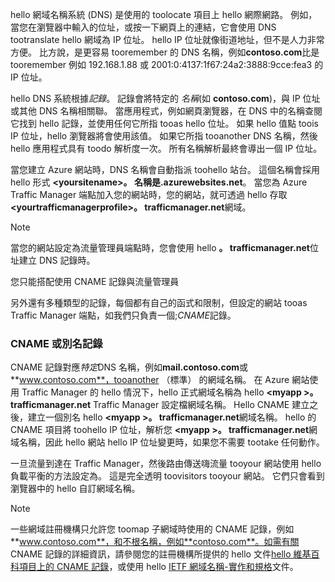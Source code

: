 hello 網域名稱系統 (DNS) 是使用的 toolocate 項目上 hello 網際網路。 例如，當您在瀏覽器中輸入的位址，或按一下網頁上的連結，它會使用 DNS tootranslate hello 網域為 IP 位址。 hello IP 位址就像街道地址，但不是人力非常方便。 比方說，是更容易 tooremember 的 DNS 名稱，例如**contoso.com**比是 tooremember 例如 192.168.1.88 或 2001:0:4137:1f67:24a2:3888:9cce:fea3 的 IP 位址。

hello DNS 系統根據*記錄*。 記錄會將特定的 *名稱*(如 **contoso.com**)，與 IP 位址或其他 DNS 名稱相關聯。 當應用程式，例如網頁瀏覽器，在 DNS 中的名稱查閱它找到 hello 記錄，並使用任何它所指 tooas hello 位址。 如果 hello 值點 toois IP 位址，hello 瀏覽器將會使用該值。 如果它所指 tooanother DNS 名稱，然後 hello 應用程式具有 toodo 解析度一次。 所有名稱解析最終會導出一個 IP 位址。

當您建立 Azure 網站時，DNS 名稱會自動指派 toohello 站台。 這個名稱會採用 hello 形式 **&lt;yoursitename&gt;。 名稱是.azurewebsites.net**。 當您為 Azure Traffic Manager 端點加入您的網站時，您的網站，就可透過 hello 存取 **&lt;yourtrafficmanagerprofile&gt;。 trafficmanager.net**網域。

> [!NOTE]
> 當您的網站設定為流量管理員端點時，您會使用 hello **。 trafficmanager.net**位址建立 DNS 記錄時。
> 
> 您只能搭配使用 CNAME 記錄與流量管理員
> 
> 

另外還有多種類型的記錄，每個都有自己的函式和限制，但設定的網站 tooas Traffic Manager 端點，如我們只負責一個;*CNAME*記錄。

### <a name="cname-or-alias-record"></a>CNAME 或別名記錄
CNAME 記錄對應*特定*DNS 名稱，例如**mail.contoso.com**或**www.contoso.com**，tooanother （標準） 的網域名稱。 在 Azure 網站使用 Traffic Manager 的 hello 情況下，hello 正式網域名稱為 hello  **&lt;myapp >。 trafficmanager.net** Traffic Manager 設定檔網域名稱。 Hello CNAME 建立之後，建立一個別名 hello  **&lt;myapp >。 trafficmanager.net**網域名稱。 hello 的 CNAME 項目將 toohello IP 位址，解析您 **&lt;myapp >。 trafficmanager.net**網域名稱，因此 hello 網站 hello IP 位址變更時，如果您不需要 tootake 任何動作。

一旦流量到達在 Traffic Manager，然後路由傳送嗨流量 tooyour 網站使用 hello 負載平衡的方法設定為。 這是完全透明 toovisitors tooyour 網站。 它們只會看到瀏覽器中的 hello 自訂網域名稱。

> [!NOTE]
> 一些網域註冊機構只允許您 toomap 子網域時使用的 CNAME 記錄，例如**www.contoso.com**，和不根名稱，例如**contoso.com**。如需有關 CNAME 記錄的詳細資訊，請參閱您的註冊機構所提供的 hello 文件<a href="http://en.wikipedia.org/wiki/CNAME_record">hello 維基百科項目上的 CNAME 記錄</a>，或使用 hello <a href="http://tools.ietf.org/html/rfc1035">IETF 網域名稱-實作和規格</a>文件。
> 
> 

